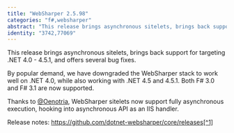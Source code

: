 ```yaml
---
title: "WebSharper 2.5.98"
categories: "f#,websharper"
abstract: "This release brings asynchronous sitelets, brings back support for targeting .NET 4.0 - 4.5.1, and offers several bug fixes."
identity: "3742,77069"
---
```

This release brings asynchronous sitelets, brings back support for targeting .NET 4.0 - 4.5.1, and offers several bug fixes.

By popular demand, we have downgraded the WebSharper stack to work well on .NET 4.0, while also working with .NET 4.5 and 4.5.1. Both F# 3.0 and F# 3.1 are now supported.

Thanks to [@Oenotria](https://twitter.com/oenotria?lang=en), WebSharper sitelets now support fully asynchronous execution, hooking into asynchronous API as an IIS handler.

Release notes: https://github.com/dotnet-websharper/core/releases[^1]


[^1]: This link has been updated to point to new location.
